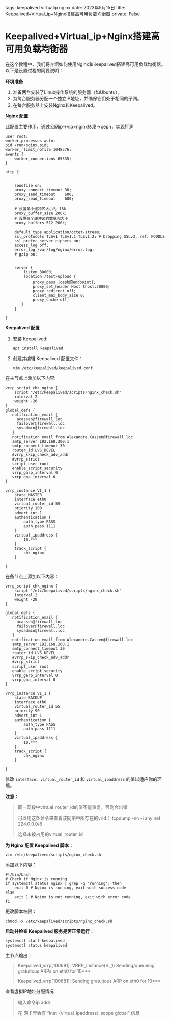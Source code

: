 tags: keepalived virtualip nginx
date: 2023年5月15日
title: Keepalived+Virtual_ip+Nginx搭建高可用负载均衡器
private: False

# Keepalived+Virtual_ip+Nginx搭建高可用负载均衡器

在这个教程中，我们将介绍如何使用Nginx和Keepalived搭建高可用负载均衡器。以下是设置过程的简要说明：

**环境准备**

1. 准备两台安装了Linux操作系统的服务器（如Ubuntu）。
2. 为每台服务器分配一个独立IP地址，并确保它们处于相同的子网。
3. 在每台服务器上安装Nginx和Keepalived。

**Nginx 配置**

此配置主要作用，通过公网ip->vip>nginx转发->ceph，实现打洞

```
user root;
worker_processes auto;
pid /run/nginx.pid;
worker_rlimit_nofile 1048576;
events {
	worker_connections 65535;
}

http {


	sendfile on;
	proxy_connect_timeout 30;
    proxy_send_timeout    600;
    proxy_read_timeout    600;

    # 设置单个缓冲区大小为 16k
    proxy_buffer_size 200k;
    # 设置每个缓冲区的数量和大小
    proxy_buffers 512 200k;

	default_type application/octet-stream;
	ssl_protocols TLSv1 TLSv1.1 TLSv1.2; # Dropping SSLv3, ref: POODLE
	ssl_prefer_server_ciphers on;
    access_log off;
	error_log /var/log/nginx/error.log;
	# gzip on;


	server {
		listen 30000;
		location /test-upload {
            proxy_pass {ceph的endpoint};
			proxy_set_header Host $host:30000;
			proxy_redirect off;
			client_max_body_size 0;
			proxy_cache off;
       }	
	}

}
```

**Keepalived 配置**

1. 安装 Keepalived:

    ```
    apt install keepalived
    ```

2. 创建并编辑 Keepalived 配置文件：

    ```
    vim /etc/keepalived/keepalived.conf
    ```

在主节点上添加以下内容:

```
vrrp_script chk_nginx {
    script "/etc/keepalived/scripts/nginx_check.sh"
    interval 2
    weight -20
}
global_defs {
   notification_email {
     acassen@firewall.loc
     failover@firewall.loc
     sysadmin@firewall.loc
   }
   notification_email_from Alexandre.Cassen@firewall.loc
   smtp_server 192.168.200.1
   smtp_connect_timeout 30
   router_id LVS_DEVEL
   #vrrp_skip_check_adv_addr
   #vrrp_strict
   script_user root
   enable_script_security
   vrrp_garp_interval 0
   vrrp_gna_interval 0
}

vrrp_instance VI_1 {
    state MASTER
    interface eth0
    virtual_router_id 55
    priority 100
    advert_int 1
    authentication {
        auth_type PASS
        auth_pass 1111
    }
    virtual_ipaddress {
        10.***
    }
    track_script {
        chk_nginx
    }

}
```

在备节点上添加以下内容：

```
vrrp_script chk_nginx {
    script "/etc/keepalived/scripts/nginx_check.sh"
    interval 2
    weight -20
}

global_defs {
   notification_email {
     acassen@firewall.loc
     failover@firewall.loc
     sysadmin@firewall.loc
   }
   notification_email_from Alexandre.Cassen@firewall.loc
   smtp_server 192.168.200.1
   smtp_connect_timeout 30
   router_id LVS_DEVEL
   #vrrp_skip_check_adv_addr
   #vrrp_strict
   script_user root
   enable_script_security
   vrrp_garp_interval 0
   vrrp_gna_interval 0
}

vrrp_instance VI_1 {
    state BACKUP
    interface eth0
    virtual_router_id 55
    priority 90
    advert_int 1
    authentication {
        auth_type PASS
        auth_pass 1111
    }
    virtual_ipaddress {
        10.***
    }
    track_script {
        chk_nginx
    }

}

```

修改 `interface`、`virtual_router_id` 和 `virtual_ipaddress` 的值以适应你的环境。

**注意：**

> 同一网段中virtual_router_id的值不能重复，否则会出错
>
> 可以用这条命令来查看该网络中所存在的vrid： tcpdump -nn -i any net 224.0.0.0/8
>
> 选择未被占用的virtual_router_id

**为 Nginx 配置 Keepalived 脚本：**

```
vim /etc/keepalived/scripts/nginx_check.sh
```

添加以下内容：

```
#!/bin/bash
# Check if Nginx is running
if systemctl status nginx | grep -q 'running'; then
    exit 0 # Nginx is running, exit with success code
else
    exit 1 # Nginx is not running, exit with error code
fi
```

更改脚本权限：

```
chmod +x /etc/keepalived/scripts/nginx_check.sh
```

**启动并检查 Keepalived 服务是否正常运行：**

```
systemctl start keepalived
systemctl status keepalived
```

主节点输出：

> Keepalived_vrrp[100681]: VRRP_Instance(VI_1) Sending/queueing gratuitous ARPs on eth0 for 10***
>
> Keepalived_vrrp[100681]: Sending gratuitous ARP on eth0 for 10***

查看虚拟IP地址分配情况

> 输入命令ip addr
>
> 在 网卡里会有 ”inet ｛virtual_ipaddress｝ scope global” 信息
